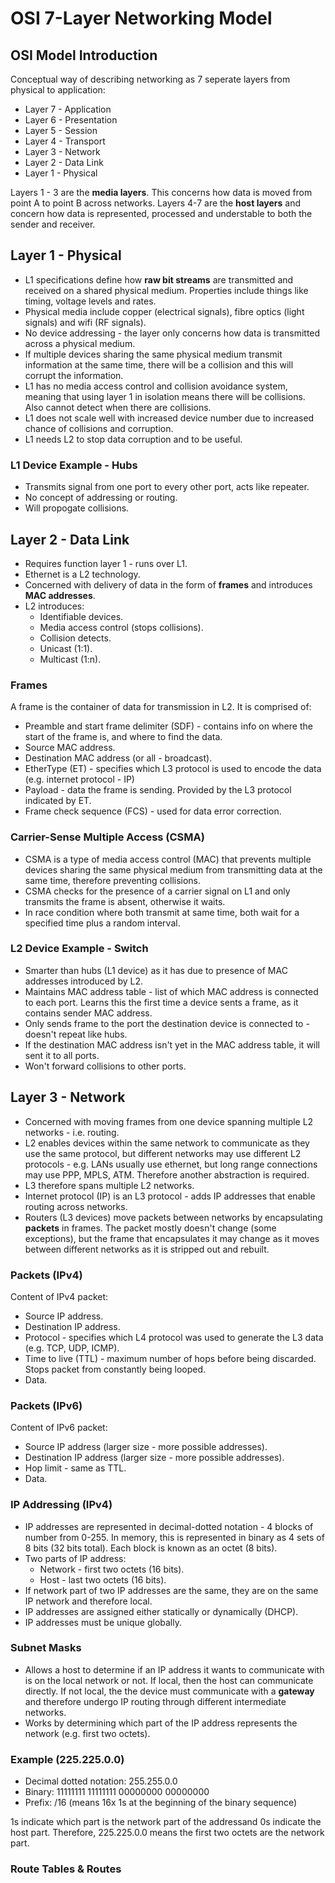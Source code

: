 # OSI 7-Layer Networking Model

## OSI Model Introduction
Conceptual way of describing networking as 7 seperate layers from physical to application:
* Layer 7 - Application
* Layer 6 - Presentation
* Layer 5 - Session
* Layer 4 - Transport
* Layer 3 - Network
* Layer 2 - Data Link
* Layer 1 - Physical

Layers 1 - 3 are the **media layers**. This concerns how data is moved from point A to point B across networks. Layers 4-7 are the **host layers** and concern how data is represented, processed and understable to both the sender and receiver.

## Layer 1 - Physical
* L1 specifications define how **raw bit streams** are transmitted and received on a shared physical medium. Properties include things like timing, voltage levels and rates.
* Physical media include copper (electrical signals), fibre optics (light signals) and wifi (RF signals).
* No device addressing - the layer only concerns how data is transmitted across a physical medium.
* If multiple devices sharing the same physical medium transmit information at the same time, there will be a collision and this will corrupt the information.
* L1 has no media access control and collision avoidance system, meaning that using layer 1 in isolation means there will be collisions. Also cannot detect when there are collisions.
* L1 does not scale well with increased device number due to increased chance of collisions and corruption.
* L1 needs L2 to stop data corruption and to be useful.

### L1 Device Example - Hubs
* Transmits signal from one port to every other port, acts like repeater. 
* No concept of addressing or routing.
* Will propogate collisions.

## Layer 2 - Data Link
* Requires function layer 1 - runs over L1.
* Ethernet is a L2 technology.
* Concerned with delivery of data in the form of **frames** and introduces **MAC addresses**.
* L2 introduces:
    * Identifiable devices.
    * Media access control (stops collisions).
    * Collision detects.
    * Unicast (1:1).
    * Multicast (1:n).

### Frames
A frame is the container of data for transmission in L2. It is comprised of:
* Preamble and start frame delimiter (SDF) - contains info on where the start of the frame is, and where to find the data.
* Source MAC address.
* Destination MAC address (or all - broadcast).
* EtherType (ET) - specifies which L3 protocol is used to encode the data (e.g. internet protocol - IP)
* Payload - data the frame is sending. Provided by the L3 protocol indicated by ET.
* Frame check sequence (FCS) - used for data error correction.

### Carrier-Sense Multiple Access (CSMA)
* CSMA is a type of media access control (MAC) that prevents multiple devices sharing the same physical medium from transmitting data at the same time, therefore preventing collisions.
* CSMA checks for the presence of a carrier signal on L1 and only transmits the frame is absent, otherwise it waits.
* In race condition where both transmit at same time, both wait for a specified time plus a random interval.

### L2 Device Example - Switch
* Smarter than hubs (L1 device) as it has due to presence of MAC addresses introduced by L2.
* Maintains MAC address table - list of which MAC address is connected to each port. Learns this the first time a device sents a frame, as it contains sender MAC address.
* Only sends frame to the port the destination device is connected to - doesn't repeat like hubs.
* If the destination MAC address isn't yet in the MAC address table, it will sent it to all ports.
* Won't forward collisions to other ports. 

## Layer 3 - Network
* Concerned with moving frames from one device spanning multiple L2 networks - i.e. routing.
* L2 enables devices within the same network to communicate as they use the same protocol, but different networks may use different L2 protocols - e.g. LANs usually use ethernet, but long range connections may use PPP, MPLS, ATM. Therefore another abstraction is required.
* L3 therefore spans multiple L2 networks.
* Internet protocol (IP) is an L3 protocol - adds IP addresses that enable routing across networks.
* Routers (L3 devices) move packets between networks by encapsulating **packets** in frames. The packet mostly doesn't change (some exceptions), but the frame that encapsulates it may change as it moves between different networks as it is stripped out and rebuilt.

### Packets (IPv4)
Content of IPv4 packet:
* Source IP address.
* Destination IP address.
* Protocol - specifies which L4 protocol was used to generate the L3 data (e.g. TCP, UDP, ICMP).
* Time to live (TTL) - maximum number of hops before being discarded. Stops packet from constantly being looped.
* Data.

### Packets (IPv6)
Content of IPv6 packet:
* Source IP address (larger size - more possible addresses).
* Destination IP address (larger size - more possible addresses).
* Hop limit - same as TTL.
* Data.

### IP Addressing (IPv4)
* IP addresses are represented in decimal-dotted notation - 4 blocks of number from 0-255. In memory, this is represented in binary as 4 sets of 8 bits (32 bits total). Each block is known as an octet (8 bits).
* Two parts of IP address:
    * Network - first two octets (16 bits).
    * Host - last two octets (16 bits).
* If network part of two IP addresses are the same, they are on the same IP network and therefore local.
* IP addresses are assigned either statically or dynamically (DHCP).
* IP addresses must be unique globally.

### Subnet Masks
* Allows a host to determine if an IP address it wants to communicate with is on the local network or not. If local, then the host can communicate directly. If not local, the the device must communicate with a **gateway** and therefore undergo IP routing through different intermediate networks.
* Works by determining which part of the IP address represents the network (e.g. first two octets).

### Example (225.225.0.0)
* Decimal dotted notation: 255.255.0.0 
* Binary: 11111111 11111111 00000000 00000000
* Prefix: /16 (means 16x 1s at the beginning of the binary sequence)

1s indicate which part is the network part of the addressand 0s indicate the host part. Therefore, 225.225.0.0 means the first two octets are the network part.

### Route Tables & Routes

